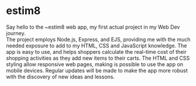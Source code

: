 # estim8
Say hello to the ~estim8 web app, my first actual project in my Web Dev journey.  
The project employs Node.js, Express, and EJS, providing me with the much needed exposure to add to my HTML, CSS and JavaScript knowledge.
The app is easy to use, and helps shoppers calculate the real-time cost of their shopping activities as they add new items to their carts. 
The HTML and CSS styling allow responsive web pages, making is possible to use the app on mobile devices.
Regular updates will be made to make the app more robust with the discovery of new ideas and lessons.
